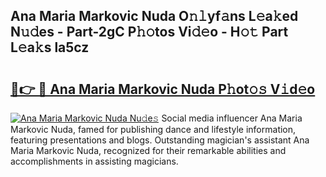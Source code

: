 ## Ana Maria Markovic Nuda O𝚗𝚕yf𝚊ns L𝚎a𝚔ed N𝚞𝚍es - Part-2gC P𝚑𝚘tos Vi𝚍𝚎o - H𝚘𝚝 Part L𝚎a𝚔s la5cz

# <h2><a href="http://kf7qsp8.oniu.top/?m=Ana+Maria+Markovic+Nuda">🔗👉 🔴 Ana Maria Markovic Nuda P𝚑ot𝚘𝚜 V𝚒d𝚎o</a></h2>

[![Ana Maria Markovic Nuda Nu𝚍e𝚜](https://i.imgur.com/0qMVB7G.gif)](http://kf7qsp8.oniu.top/?m=Ana+Maria+Markovic+Nuda)
Social media influencer Ana Maria Markovic Nuda, famed for publishing dance and lifestyle information, featuring presentations and blogs. Outstanding magician's assistant Ana Maria Markovic Nuda, recognized for their remarkable abilities and accomplishments in assisting magicians.  
